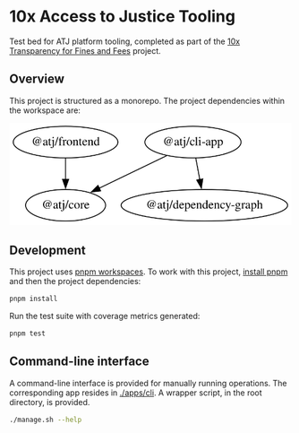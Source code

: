 # 10x Access to Justice Tooling

Test bed for ATJ platform tooling, completed as part of the [10x Transparency for Fines and Fees](https://trello.com/c/25Jl6NwJ/207-transparency-for-fines-and-fees) project.

## Overview

This project is structured as a monorepo. The project dependencies within the workspace are:

![workspace project dependencies](./workspace-dependencies.svg)

## Development

This project uses [pnpm workspaces](https://pnpm.io/workspaces). To work with this project, [install pnpm](https://pnpm.io/installation) and then the project dependencies:

```bash
pnpm install
```

Run the test suite with coverage metrics generated:

```bash
pnpm test
```

## Command-line interface

A command-line interface is provided for manually running operations. The corresponding app resides in [./apps/cli](./apps/cli). A wrapper script, in the root directory, is provided.

```bash
./manage.sh --help
```
